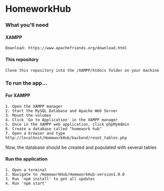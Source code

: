 # HomeworkHub

### What you'll need

#### XAMPP
    Download: https://www.apachefriends.org/download.html
    
#### This repository
    Clone this repository into the /XAMPP/htdocs folder on your machine


### To run the app...
#### For XAMPP
    1. Open the XAMPP manager
    2. Start the MySQL Database and Apache Web Server
    3. Mount the volumes
    4. Click 'Go to Application' in the XAMPP manager
    5. Once in the XAMPP web application, click phpMyAdmin
    6. Create a database called "homework hub"
    7. Open a browser and type http://localhost/HomeworkHub/backend/reset_tables.php

Now, the database should be created and populated with several tables

#### Run the application
    1. Open a terminal
    2. Navigate to /HomeworkHub/HomeworkHub-version1.0.0
    3. Run 'npm install' to get all updates
    4. Run 'npm start'
